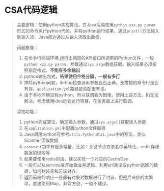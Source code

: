 # CSA代码逻辑

> 主要逻辑：使用python实现算法。在Java后端使用`python xxx.py param`形式的命令执行python代码，并将python运行结果，通过`print()`方法输入到输入流，Java那边通过从输入流取出数据。
>
> 问题排查：
>
> 1. 在命令行终端环境,运行出问题的API接口所调用的Python文件，一般`python xxx.py param`，参数通过`sys.argv`数组获取。输入结果必须按照指定格式，**不能有多余输出**
> 2. python输出格式，**结果使用空格分隔，一般有多行**
> 3. 排除python问题，debug检查调用参数是否正确，及拼接的命令行是否有误，`application.yml`路径是否配置有误。
> 4. 由于本地环境没有python，所以联调较为困难，使用上述方法，仍无法解决，考虑使用idea远程运行项目，在服务器上进行联调。
>
> 添加功能：
>
> 1. python完成算法，确定输入参数，通过`sys.argv[]`获取输入参数
> 2. 在`application.yml`中配置python文件路径
> 3. Java调用python可参考`utils.PythonUtil.java`中的写法，类似Scanner读取数据
> 4. `constant`包中有很多常量，比如：关键节点方法名中英转化，redis存储数据的键名等
> 5. 如果要使用redis的话，建议实现一个对应的CacheDao
> 6. 一般可以从service层开始做业务逻辑，利用util类读取python返回的数据，如何封装需和前端对齐。
> 7. 返回前端的响应一般都有对象对数据进行了封装，但是后来接的太繁琐，直接使用Map，非常方便，一般不建议。